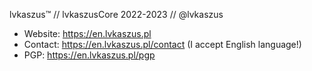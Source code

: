 lvkaszus™ // lvkaszusCore 2022-2023 // @lvkaszus

- Website: https://en.lvkaszus.pl
- Contact: https://en.lvkaszus.pl/contact (I accept English language!)
- PGP: https://en.lvkaszus.pl/pgp
